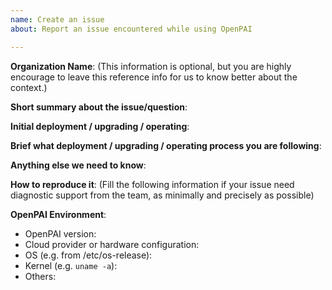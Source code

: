 ```yaml
---
name: Create an issue
about: Report an issue encountered while using OpenPAI

---
```


<!-- Please use this template while reporting an issue and provide as much info as possible. Not doing so may result in your bug not being addressed in a timely manner. Thanks!-->


**Organization Name**: (This information is optional, but you are highly encourage to leave this reference info for us to know better about the context.)

**Short summary about the issue/question**:

**Initial deployment / upgrading / operating**: 

**Brief what  deployment / upgrading / operating process you are following**: 

**Anything else we need to know**:

**How to reproduce it**: 
(Fill the following information if your issue need diagnostic support from the team, as minimally and precisely as possible)

**OpenPAI Environment**:
- OpenPAI version:
- Cloud provider or hardware configuration:
- OS (e.g. from /etc/os-release):
- Kernel (e.g. `uname -a`):
- Others:

